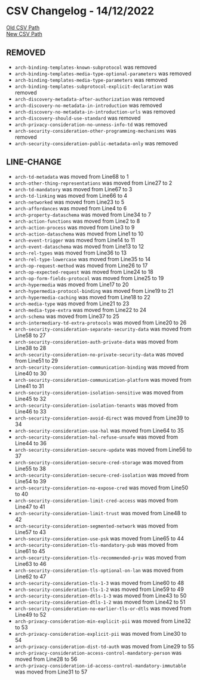 
# CSV Changelog - 14/12/2022

[Old CSV Path](../../../../data/input_2022/Architecture/Results/hitachi-esp-idf.csv)  
[New CSV Path](../../../../../wot-architecture/testing/manual.csv)


## REMOVED

- `arch-binding-templates-known-subprotocol` was removed
- `arch-binding-templates-media-type-optional-parameters` was removed
- `arch-binding-templates-media-type-parameters` was removed
- `arch-binding-templates-subprotocol-explicit-declaration` was removed
- `arch-discovery-metadata-after-authorization` was removed
- `arch-discovery-no-metadata-in-introduction` was removed
- `arch-discovery-no-metadata-in-introduction-urls` was removed
- `arch-discovery-should-use-standard` was removed
- `arch-privacy-consideration-no-unness-info-td` was removed
- `arch-security-consideration-other-programming-mechanisms` was removed
- `arch-security-consideration-public-metadata-only` was removed


## LINE-CHANGE

- `arch-td-metadata` was moved from Line68 to 1
- `arch-other-thing-representations` was moved from Line27 to 2
- `arch-td-mandatory` was moved from Line67 to 3
- `arch-td-linking` was moved from Line66 to 4
- `arch-networked` was moved from Line23 to 5
- `arch-affordances` was moved from Line4 to 6
- `arch-property-dataschema` was moved from Line34 to 7
- `arch-action-functions` was moved from Line2 to 8
- `arch-action-process` was moved from Line3 to 9
- `arch-action-dataschema` was moved from Line1 to 10
- `arch-event-trigger` was moved from Line14 to 11
- `arch-event-dataschema` was moved from Line13 to 12
- `arch-rel-types` was moved from Line36 to 13
- `arch-rel-type-lowercase` was moved from Line35 to 14
- `arch-op-request-method` was moved from Line26 to 17
- `arch-op-expected-request` was moved from Line24 to 18
- `arch-op-form-fields-protocol` was moved from Line25 to 19
- `arch-hypermedia` was moved from Line17 to 20
- `arch-hypermedia-protocol-binding` was moved from Line19 to 21
- `arch-hypermedia-caching` was moved from Line18 to 22
- `arch-media-type` was moved from Line21 to 23
- `arch-media-type-extra` was moved from Line22 to 24
- `arch-schema` was moved from Line37 to 25
- `arch-intermediary-td-extra-protocols` was moved from Line20 to 26
- `arch-security-consideration-separate-security-data` was moved from Line58 to 27
- `arch-security-consideration-auth-private-data` was moved from Line38 to 28
- `arch-security-consideration-no-private-security-data` was moved from Line51 to 29
- `arch-security-consideration-communication-binding` was moved from Line40 to 30
- `arch-security-consideration-communication-platform` was moved from Line41 to 31
- `arch-security-consideration-isolation-sensitive` was moved from Line45 to 32
- `arch-security-consideration-isolation-tenants` was moved from Line46 to 33
- `arch-security-consideration-avoid-direct` was moved from Line39 to 34
- `arch-security-consideration-use-hal` was moved from Line64 to 35
- `arch-security-consideration-hal-refuse-unsafe` was moved from Line44 to 36
- `arch-security-consideration-secure-update` was moved from Line56 to 37
- `arch-security-consideration-secure-cred-storage` was moved from Line55 to 38
- `arch-security-consideration-secure-cred-isolation` was moved from Line54 to 39
- `arch-security-consideration-no-expose-cred` was moved from Line50 to 40
- `arch-security-consideration-limit-cred-access` was moved from Line47 to 41
- `arch-security-consideration-limit-trust` was moved from Line48 to 42
- `arch-security-consideration-segmented-network` was moved from Line57 to 43
- `arch-security-consideration-use-psk` was moved from Line65 to 44
- `arch-security-consideration-tls-mandatory-pub` was moved from Line61 to 45
- `arch-security-consideration-tls-recommended-priv` was moved from Line63 to 46
- `arch-security-consideration-tls-optional-on-lan` was moved from Line62 to 47
- `arch-security-consideration-tls-1-3` was moved from Line60 to 48
- `arch-security-consideration-tls-1-2` was moved from Line59 to 49
- `arch-security-consideration-dtls-1-3` was moved from Line43 to 50
- `arch-security-consideration-dtls-1-2` was moved from Line42 to 51
- `arch-security-consideration-no-earlier-tls-or-dtls` was moved from Line49 to 52
- `arch-privacy-consideration-min-explicit-pii` was moved from Line32 to 53
- `arch-privacy-consideration-explicit-pii` was moved from Line30 to 54
- `arch-privacy-consideration-dist-td-auth` was moved from Line29 to 55
- `arch-privacy-consideration-access-control-mandatory-person` was moved from Line28 to 56
- `arch-privacy-consideration-id-access-control-mandatory-immutable` was moved from Line31 to 57

